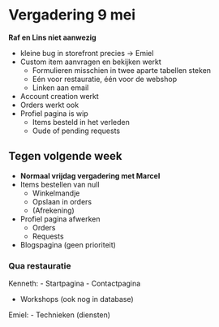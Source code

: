 # Vergadering 9 mei

**Raf en Lins niet aanwezig**

- kleine bug in storefront precies -> Emiel
- Custom item aanvragen en bekijken werkt
	- Formulieren misschien in twee aparte tabellen steken
	- Eén voor restauratie, één voor de webshop
	- Linken aan email
- Account creation werkt
- Orders werkt ook
- Profiel pagina is wip
	- Items besteld in het verleden
	- Oude of pending requests

## Tegen volgende week

- **Normaal vrijdag vergadering met Marcel**
- Items bestellen van null
	- Winkelmandje
	- Opslaan in orders
	- (Afrekening)
- Profiel pagina afwerken
	- Orders
	- Requests
- Blogspagina (geen prioriteit)


### Qua restauratie
Kenneth: 
	- Startpagina
	- Contactpagina
  - Workshops (ook nog in database)

Emiel: 
	- Technieken (diensten)
